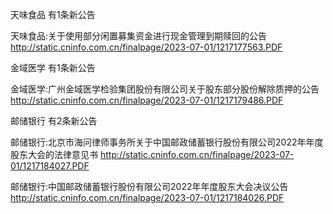天味食品 有1条新公告 

天味食品:关于使用部分闲置募集资金进行现金管理到期赎回的公告 http://static.cninfo.com.cn/finalpage/2023-07-01/1217177563.PDF 

金域医学 有1条新公告 

金域医学:广州金域医学检验集团股份有限公司关于股东部分股份解除质押的公告 http://static.cninfo.com.cn/finalpage/2023-07-01/1217179486.PDF 

邮储银行 有2条新公告 

邮储银行:北京市海问律师事务所关于中国邮政储蓄银行股份有限公司2022年年度股东大会的法律意见书 http://static.cninfo.com.cn/finalpage/2023-07-01/1217184027.PDF 

邮储银行:中国邮政储蓄银行股份有限公司2022年年度股东大会决议公告 http://static.cninfo.com.cn/finalpage/2023-07-01/1217184026.PDF 

